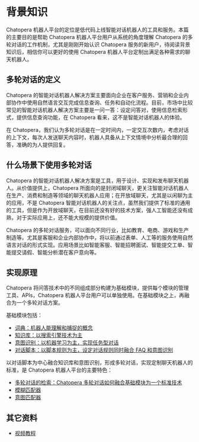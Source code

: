 # 背景知识

Chatopera 机器人平台的定位是低代码上线智能对话机器人的工具和服务。本篇的主要目的是帮助 Chatopera 机器人平台用户从系统的角度理解 Chatopera 的多轮对话的工作机制，尤其是刚刚开始认识 Chatopera 服务的新用户，待阅读背景知识后，相信你可以更好的使用 Chatopera 机器人平台定制出满足各种需求的聊天机器人。

## 多轮对话的定义

Chatopera 的智能对话机器人解决方案主要面向企业在客户服务、营销和企业内部协作中使用自然语言交互完成信息查询、任务和自动化流程。目前，市场中比较常见的智能对话机器人解决方案主要是一问一答：设定问答对，使用信息检索形式，提供信息查询功能，在 Chatopera 看来，这不是智能对话机器人的体验。

在 Chatopera，我们认为多轮对话是在一定时间内，一定交互次数内，考虑对话的上下文，每次人发送聊天内容时，机器人具备从上下文情境中分析最合理的回答，准确的为人提供回复。

## 什么场景下使用多轮对话

Chatopera 的智能对话机器人解决方案是工具，用于设计、实现和发布聊天机器人。从价值提供上，Chatopera 所面向的是封闭域聊天，更关注智能对话机器人在生产、消费和制造等领域的聊天机器人应用；在开放域聊天，尤其是以闲聊为主的应用，不是 Chatopera 智能对话机器人的关注点，虽然我们提供了标准的通用的工具，但是作为开放域聊天，在目前还没有好的技术方案，强人工智能还没有成熟，对于实际应用上，还不能大规模的提供价值。

Chatopera 的多轮对话服务，可以面向不同行业，比如教育、电商、游戏和生产制造等。尤其是客服和企业内部协作中，将以前通过表单、人工等的服务使用自然语言对话的形式实现。应用场景比如智能客服、智能招聘面试、智能提交工单、智能提交请假、智能分析潜在客户意向等。

## 实现原理

Chatopera 将问答技术中的不同组成部分构建为基础模块，提供每个模块的管理工具、APIs，Chatopera 机器人平台用户可以单独使用。在基础模块之上，再融合为一个多轮对话方案。

基础模块包括：

* [词典：机器人能理解和捕捉的概念](https://docs.chatopera.com/products/chatbot-platform/explanations/dicts.html)
* [知识库：以搜索引擎技术为主](https://docs.chatopera.com/products/chatbot-platform/explanations/faq.html)
* [意图识别：以机器学习为主，实现任务型对话](https://docs.chatopera.com/products/chatbot-platform/explanations/intent.html)
* [对话脚本：以脚本规则为主，设定对话规则同时融合 FAQ 和意图识别](https://docs.chatopera.com/products/chatbot-platform/explanations/scripts.html)

以对话脚本为中心融合知识库和意图识别，形成多轮对话，实现定制聊天机器人的标准，是 Chatopera 机器人平台的主要特色：

* [多轮对话的检索：Chatopera 多轮对话如何融合基础模块为一个标准技术](https://docs.chatopera.com/products/chatbot-platform/explanations/query.html)
* [模糊匹配器](https://docs.chatopera.com/products/chatbot-platform/explanations/gambit-like.html)
* [意图匹配器](https://docs.chatopera.com/products/chatbot-platform/explanations/gambit-intent.html)

## 其它资料

* [视频教程](https://docs.chatopera.com/products/chatbot-platform/explanations/webinars.html)
